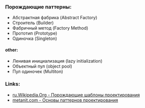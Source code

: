### Порождающие паттерны:

* Абстрактная фабрика (Abstract Factory)
* Строитель (Builder)
* Фабричный метод (Factory Method)
* Прототип (Prototype)
* Одиночка (Singleton)

#### other:
* Ленивая инициализация (lazy initialization)
* Объектный пул (object pool)
* Пул одиночек (Multiton)


### Links:

* [ru.Wikipedia.Org - Порождающие шаблоны проектирования](https://ru.Wikipedia.Org/wiki/%D0%9F%D0%BE%D1%80%D0%BE%D0%B6%D0%B4%D0%B0%D1%8E%D1%89%D0%B8%D0%B5_%D1%88%D0%B0%D0%B1%D0%BB%D0%BE%D0%BD%D1%8B_%D0%BF%D1%80%D0%BE%D0%B5%D0%BA%D1%82%D0%B8%D1%80%D0%BE%D0%B2%D0%B0%D0%BD%D0%B8%D1%8F)
* [metanit.com - Основы паттернов проектирования](http://metanit.com/sharp/patterns/1.1.php)
